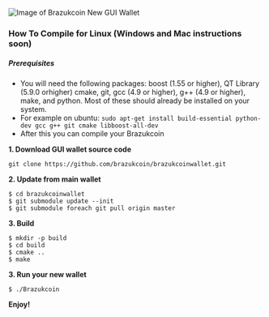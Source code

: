 
![Image of Brazukcoin New GUI Wallet](https://i.imgur.com/fFoTr8y.png)


### How To Compile for Linux (Windows and Mac instructions soon)


##### Prerequisites

- You will need the following packages: boost (1.55 or higher), QT Library (5.9.0 orhigher) cmake, git, gcc (4.9 or higher), g++ (4.9 or higher), make, and python. Most of these should already be installed on your system.
- For example on ubuntu: `sudo apt-get install build-essential python-dev gcc g++ git cmake libboost-all-dev `
- After this you can compile your Brazukcoin


**1. Download GUI wallet source code**

```
git clone https://github.com/brazukcoin/brazukcoinwallet.git
```

**2. Update from main wallet**

```
$ cd brazukcoinwallet
$ git submodule update --init
$ git submodule foreach git pull origin master
```

**3. Build**

```
$ mkdir -p build
$ cd build
$ cmake ..
$ make
```

**3. Run your new wallet**

```
$ ./Brazukcoin
```



**Enjoy!**

